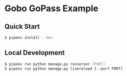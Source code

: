 # Gobo GoPass Example

## Quick Start

```bash
$ pipenv install --dev
```

## Local Development

```bash
$ pipenv run python manage.py runserver [PORT]
$ pipenv run python manage.py livereload [--port PORT]
```
